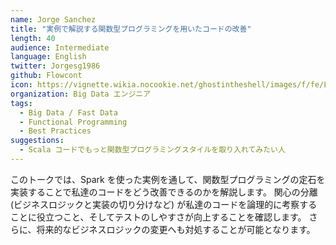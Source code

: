 ```yaml
---
name: Jorge Sanchez
title: "実例で解説する関数型プログラミングを用いたコードの改善"
length: 40
audience: Intermediate
language: English
twitter: Jorgesg1986
github: Flowcont
icon: https://vignette.wikia.nocookie.net/ghostintheshell/images/f/fe/Laughing_man.svg/revision/latest/scale-to-width-down/300?cb=20100909044445&path-prefix=en
organization: Big Data エンジニア
tags:
  - Big Data / Fast Data
  - Functional Programming
  - Best Practices
suggestions:
  - Scala コードでもっと関数型プログラミングスタイルを取り入れてみたい人
---
```

このトークでは、Spark を使った実例を通して、関数型プログラミングの定石を実装することで私達のコードをどう改善できるのかを解説します。
関心の分離 (ビジネスロジックと実装の切り分けなど) が私達のコードを論理的に考察することに役立つこと、そしてテストのしやすさが向上することを確認します。
さらに、将来的なビジネスロジックの変更へも対処することが可能となります。
